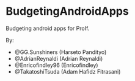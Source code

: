 # BudgetingAndroidApps
Budgeting android apps for ProIf.

By: 
- @GG.Sunshiners (Harseto Pandityo)
- @AdrianReynaldi (Adrian Reynaldi)
- @Enricofindley96 (Enricofindley)
- @TakatoshiTsuda (Adam Hafidz Fitrasani)

